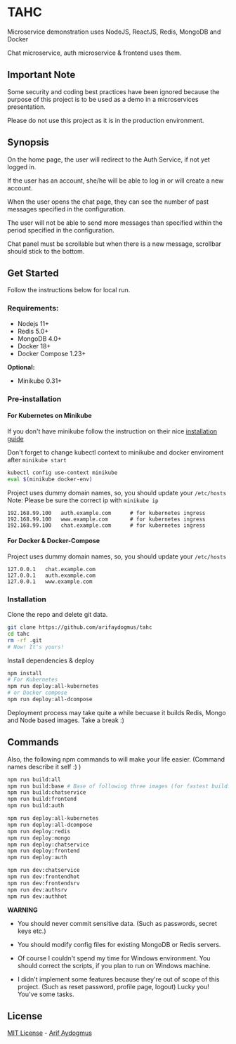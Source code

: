 # TAHC

Microservice demonstration uses NodeJS, ReactJS, Redis, MongoDB and Docker

Chat microservice, auth microservice & frontend uses them.

## Important Note

Some security and coding best practices have been ignored because the purpose of this project is to be used as a demo in a microservices presentation.

Please do not use this project as it is in the production environment.

## Synopsis

On the home page, the user will redirect to the Auth Service, if not yet logged in.

If the user has an account, she/he will be able to log in or will create a new account.

When the user opens the chat page, they can see the number of past messages specified in the configuration.

The user will not be able to send more messages than specified within the period specified in the configuration.

Chat panel must be scrollable but when there is a new message, scrollbar should stick to the bottom.

## Get Started

Follow the instructions below for local run.

### Requirements:

- Nodejs 11+
- Redis 5.0+
- MongoDB 4.0+
- Docker 18+
- Docker Compose 1.23+

**Optional:**

- Minikube 0.31+

### Pre-installation

#### For Kubernetes on Minikube

If you don't have minikube follow the instruction on their nice [installation guide](https://kubernetes.io/docs/tasks/tools/install-minikube/)

Don't forget to change kubectl context to minikube and docker enviroment after `minikube start`

```bash
kubectl config use-context minikube
eval $(minikube docker-env)
```

Project uses dummy domain names, so, you should update your `/etc/hosts`
Note: Please be sure the correct ip with `minikube ip`

```
192.168.99.100   auth.example.com      # for kubernetes ingress
192.168.99.100   www.example.com       # for kubernetes ingress
192.168.99.100   chat.example.com      # for kubernetes ingress
```

#### For Docker & Docker-Compose

Project uses dummy domain names, so, you should update your `/etc/hosts`

```
127.0.0.1	chat.example.com
127.0.0.1	auth.example.com
127.0.0.1	www.example.com
```

### Installation

Clone the repo and delete git data.

```bash
git clone https://github.com/arifaydogmus/tahc
cd tahc
rm -rf .git
# Now! It's yours!
```

Install dependencies & deploy

```bash
npm install
# For Kubernetes
npm run deploy:all-kubernetes
# or Docker compose
npm run deploy:all-dcompose

```

Deployment process may take quite a while becuase it builds Redis, Mongo and Node based images.
Take a break :)

## Commands

Also, the following npm commands to will make your life easier. (Command names describe it self :) )

```bash
npm run build:all
npm run build:base # Base of following three images (for fastest building)
npm run build:chatservice
npm run build:frontend
npm run build:auth

npm run deploy:all-kubernetes
npm run deploy:all-dcompose
npm run deploy:redis
npm run deploy:mongo
npm run deploy:chatservice
npm run deploy:frontend
npm run deploy:auth

npm run dev:chatservice
npm run dev:frontendhot
npm run dev:frontendsrv
npm run dev:authsrv
npm run dev:authhot
```

**WARNING**

- You should never commit sensitive data. (Such as passwords, secret keys etc.)

- You should modify config files for existing MongoDB or Redis servers.

- Of course I couldn't spend my time for Windows environment. You should correct the scripts, if you plan to run on Windows machine.

- I didn't implement some features because they're out of scope of this project. (Such as reset password, profile page, logout)
  Lucky you! You've some tasks.

## License

[MIT License](LICENSE.txt) - [Arif Aydogmus](https://github.com/arifaydogmus)
